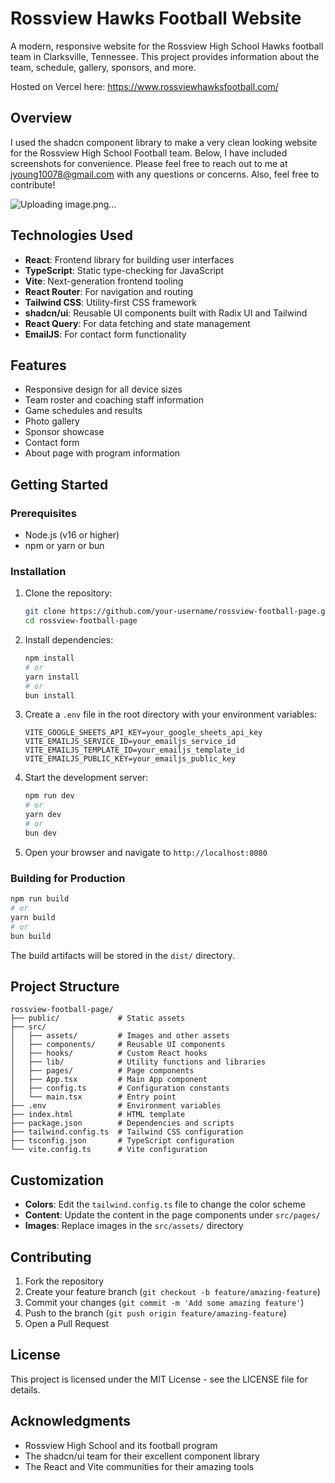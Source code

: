 # Rossview Hawks Football Website

A modern, responsive website for the Rossview High School Hawks football team in Clarksville, Tennessee. This project provides information about the team, schedule, gallery, sponsors, and more.

Hosted on Vercel here: https://www.rossviewhawksfootball.com/

## Overview

I used the shadcn component library to make a very clean looking website for the Rossview High School Football team. Below, I have included screenshots for convenience. Please feel free to reach out to me at jyoung10078@gmail.com with any questions or concerns. Also, feel free to contribute!

![Uploading image.png…]()


## Technologies Used

- **React**: Frontend library for building user interfaces
- **TypeScript**: Static type-checking for JavaScript
- **Vite**: Next-generation frontend tooling
- **React Router**: For navigation and routing
- **Tailwind CSS**: Utility-first CSS framework
- **shadcn/ui**: Reusable UI components built with Radix UI and Tailwind
- **React Query**: For data fetching and state management
- **EmailJS**: For contact form functionality

## Features

- Responsive design for all device sizes
- Team roster and coaching staff information
- Game schedules and results
- Photo gallery
- Sponsor showcase
- Contact form
- About page with program information

## Getting Started

### Prerequisites

- Node.js (v16 or higher)
- npm or yarn or bun

### Installation

1. Clone the repository:
   ```bash
   git clone https://github.com/your-username/rossview-football-page.git
   cd rossview-football-page
   ```

2. Install dependencies:
   ```bash
   npm install
   # or
   yarn install
   # or
   bun install
   ```

3. Create a `.env` file in the root directory with your environment variables:
   ```
   VITE_GOOGLE_SHEETS_API_KEY=your_google_sheets_api_key
   VITE_EMAILJS_SERVICE_ID=your_emailjs_service_id
   VITE_EMAILJS_TEMPLATE_ID=your_emailjs_template_id
   VITE_EMAILJS_PUBLIC_KEY=your_emailjs_public_key
   ```

4. Start the development server:
   ```bash
   npm run dev
   # or
   yarn dev
   # or
   bun dev
   ```

5. Open your browser and navigate to `http://localhost:8080`

### Building for Production

```bash
npm run build
# or
yarn build
# or
bun build
```

The build artifacts will be stored in the `dist/` directory.

## Project Structure

```
rossview-football-page/
├── public/             # Static assets
├── src/
│   ├── assets/         # Images and other assets
│   ├── components/     # Reusable UI components
│   ├── hooks/          # Custom React hooks
│   ├── lib/            # Utility functions and libraries
│   ├── pages/          # Page components
│   ├── App.tsx         # Main App component
│   ├── config.ts       # Configuration constants
│   └── main.tsx        # Entry point
├── .env                # Environment variables
├── index.html          # HTML template
├── package.json        # Dependencies and scripts
├── tailwind.config.ts  # Tailwind CSS configuration
├── tsconfig.json       # TypeScript configuration
└── vite.config.ts      # Vite configuration
```

## Customization

- **Colors**: Edit the `tailwind.config.ts` file to change the color scheme
- **Content**: Update the content in the page components under `src/pages/`
- **Images**: Replace images in the `src/assets/` directory

## Contributing

1. Fork the repository
2. Create your feature branch (`git checkout -b feature/amazing-feature`)
3. Commit your changes (`git commit -m 'Add some amazing feature'`)
4. Push to the branch (`git push origin feature/amazing-feature`)
5. Open a Pull Request

## License

This project is licensed under the MIT License - see the LICENSE file for details.

## Acknowledgments

- Rossview High School and its football program
- The shadcn/ui team for their excellent component library
- The React and Vite communities for their amazing tools
